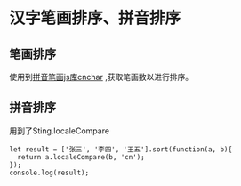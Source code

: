 # 汉字笔画排序、拼音排序
## 笔画排序
使用到[拼音笔画js库cnchar](https://www.theajack.com/cnchar/) ,获取笔画数以进行排序。

## 拼音排序
用到了Sting.localeCompare
```
let result = ['张三', '李四', '王五'].sort(function(a, b){
  return a.localeCompare(b, 'cn');
});
console.log(result);
```
